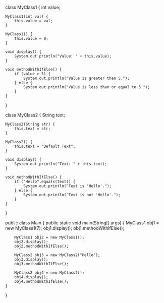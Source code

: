class MyClass1 {
    int value;

    MyClass1(int val) {
        this.value = val;
    }

    MyClass1() {
        this.value = 0;
    }

    void display() {
        System.out.println("Value: " + this.value);
    }

    void methodWithIfElse() {
        if (value > 5) {
            System.out.println("Value is greater than 5.");
        } else {
            System.out.println("Value is less than or equal to 5.");
        }
    }
}

class MyClass2 {
    String text;

    MyClass2(String str) {
        this.text = str;
    }

    MyClass2() {
        this.text = "Default Text";
    }

    void display() {
        System.out.println("Text: " + this.text);
    }

    void methodWithIfElse() {
        if ("Hello".equals(text)) {
            System.out.println("Text is 'Hello'.");
        } else {
            System.out.println("Text is not 'Hello'.");
        }
    }
}

public class Main {
    public static void main(String[] args) {
        MyClass1 obj1 = new MyClass1(7);
        obj1.display();
        obj1.methodWithIfElse();

        MyClass1 obj2 = new MyClass1();
        obj2.display();
        obj2.methodWithIfElse();

        MyClass2 obj3 = new MyClass2("Hello");
        obj3.display();
        obj3.methodWithIfElse();

        MyClass2 obj4 = new MyClass2();
        obj4.display();
        obj4.methodWithIfElse();
    }
}
